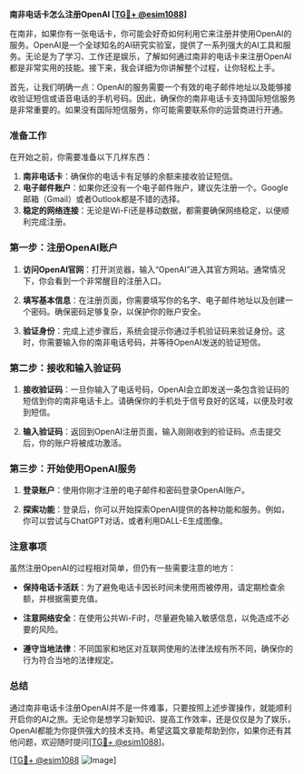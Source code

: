**南非电话卡怎么注册OpenAI [[TG💪+ @esim1088](https://t.me/s/esim1088)]**

在南非，如果你有一张电话卡，你可能会好奇如何利用它来注册并使用OpenAI的服务。OpenAI是一个全球知名的AI研究实验室，提供了一系列强大的AI工具和服务。无论是为了学习、工作还是娱乐，了解如何通过南非的电话卡来注册OpenAI都是非常实用的技能。接下来，我会详细为你讲解整个过程，让你轻松上手。

首先，让我们明确一点：OpenAI的服务需要一个有效的电子邮件地址以及能够接收验证短信或语音电话的手机号码。因此，确保你的南非电话卡支持国际短信服务是非常重要的。如果没有国际短信服务，你可能需要联系你的运营商进行开通。

### 准备工作

在开始之前，你需要准备以下几样东西：

1. **南非电话卡**：确保你的电话卡有足够的余额来接收验证短信。
2. **电子邮件账户**：如果你还没有一个电子邮件账户，建议先注册一个。Google邮箱（Gmail）或者Outlook都是不错的选择。
3. **稳定的网络连接**：无论是Wi-Fi还是移动数据，都需要确保网络稳定，以便顺利完成注册。

### 第一步：注册OpenAI账户

1. **访问OpenAI官网**：打开浏览器，输入“OpenAI”进入其官方网站。通常情况下，你会看到一个非常醒目的注册入口。
   
2. **填写基本信息**：在注册页面，你需要填写你的名字、电子邮件地址以及创建一个密码。确保密码足够复杂，以保护你的账户安全。

3. **验证身份**：完成上述步骤后，系统会提示你通过手机验证码来验证身份。这时，你需要输入你的南非电话号码，并等待OpenAI发送的验证短信。

### 第二步：接收和输入验证码

1. **接收验证码**：一旦你输入了电话号码，OpenAI会立即发送一条包含验证码的短信到你的南非电话卡上。请确保你的手机处于信号良好的区域，以便及时收到短信。

2. **输入验证码**：返回到OpenAI注册页面，输入刚刚收到的验证码。点击提交后，你的账户将被成功激活。

### 第三步：开始使用OpenAI服务

1. **登录账户**：使用你刚才注册的电子邮件和密码登录OpenAI账户。

2. **探索功能**：登录后，你可以开始探索OpenAI提供的各种功能和服务。例如，你可以尝试与ChatGPT对话，或者利用DALL-E生成图像。

### 注意事项

虽然注册OpenAI的过程相对简单，但仍有一些需要注意的地方：

- **保持电话卡活跃**：为了避免电话卡因长时间未使用而被停用，请定期检查余额，并根据需要充值。
  
- **注意网络安全**：在使用公共Wi-Fi时，尽量避免输入敏感信息，以免造成不必要的风险。

- **遵守当地法律**：不同国家和地区对互联网使用的法律法规有所不同，确保你的行为符合当地的法律规定。

### 总结

通过南非电话卡注册OpenAI并不是一件难事，只要按照上述步骤操作，就能顺利开启你的AI之旅。无论你是想学习新知识、提高工作效率，还是仅仅是为了娱乐，OpenAI都能为你提供强大的技术支持。希望这篇文章能帮助到你，如果你还有其他问题，欢迎随时提问[[TG💪+ @esim1088](https://t.me/s/esim1088)]。

[[TG💪+ @esim1088](https://t.me/s/esim1088) ![Image](https://i.postimg.cc/4NQfJmqS/Snipaste-2025-05-13-00-14-12.png)]
